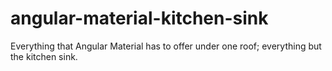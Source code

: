 # angular-material-kitchen-sink
Everything that Angular Material has to offer under one roof; everything but the kitchen sink.
